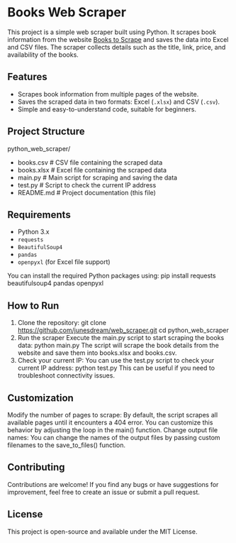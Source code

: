# Books Web Scraper
This project is a simple web scraper built using Python. It scrapes book information from the website [Books to Scrape](http://books.toscrape.com/) and saves the data into Excel and CSV files. The scraper collects details such as the title, link, price, and availability of the books.

## Features
- Scrapes book information from multiple pages of the website.
- Saves the scraped data in two formats: Excel (`.xlsx`) and CSV (`.csv`).
- Simple and easy-to-understand code, suitable for beginners.

## Project Structure
python_web_scraper/
- books.csv # CSV file containing the scraped data
- books.xlsx # Excel file containing the scraped data
- main.py # Main script for scraping and saving the data
- test.py # Script to check the current IP address
- README.md # Project documentation (this file)

## Requirements
- Python 3.x
- `requests`
- `BeautifulSoup4`
- `pandas`
- `openpyxl` (for Excel file support)

You can install the required Python packages using:
pip install requests beautifulsoup4 pandas openpyxl

## How to Run
1. Clone the repository:
git clone https://github.com/junesdream/web_scraper.git
cd python_web_scraper
2. Run the scraper
Execute the main.py script to start scraping the books data:
python main.py
The script will scrape the book details from the website and save them into books.xlsx and books.csv.
3. Check your current IP:
You can use the test.py script to check your current IP address:
python test.py
This can be useful if you need to troubleshoot connectivity issues.

## Customization
Modify the number of pages to scrape: By default, the script scrapes all available pages until it encounters a 404 error. You can customize this behavior by adjusting the loop in the main() function.
Change output file names: You can change the names of the output files by passing custom filenames to the save_to_files() function.

## Contributing
Contributions are welcome! If you find any bugs or have suggestions for improvement, feel free to create an issue or submit a pull request.

## License
This project is open-source and available under the MIT License.


